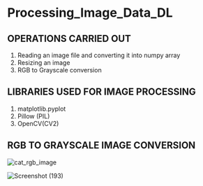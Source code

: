 # Processing_Image_Data_DL

## OPERATIONS CARRIED OUT
1. Reading an image file and converting it into numpy array
2. Resizing an image
3. RGB to Grayscale conversion

## LIBRARIES USED FOR IMAGE PROCESSING

1. matplotlib.pyplot
2. Pillow (PIL)
3. OpenCV(CV2)

## RGB TO GRAYSCALE IMAGE CONVERSION

![cat_rgb_image](https://github.com/CoderNitu/Processing_Image_Data_DL/assets/87817227/9852b915-e26f-4485-816b-0a31870fa3dc)

![Screenshot (193)](https://github.com/CoderNitu/Processing_Image_Data_DL/assets/87817227/2f1ba31a-70ba-49f3-95de-07afa8d703ac)

